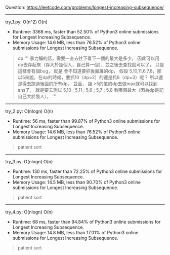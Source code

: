 Question: https://leetcode.com/problems/longest-increasing-subsequence/

---

try_1.py: O(n^2) O(n)

* Runtime: 3368 ms, faster than 52.50% of Python3 online submissions for Longest Increasing Subsequence.
* Memory Usage: 14.6 MB, less than 76.52% of Python3 online submissions for Longest Increasing Subsequence.

> dp
> '''
>       暴力解的話，需要一直去往下看下一個的最大是多少，
>       因此可以用dp去存起來（存大於幾個人，自己算一個），並之後去查找就可以了，
>       只是這樣會有個bug，
>        就是 會不知道要抓後面誰的dp，
>       假設 5,10,11,6,7,8，那以5來說，在dp的時候，要抓10（dp=2）的還是抓6（dp=3）呢？
>       所以還是得去跑過後面的所有dp，
>       並且，
>       讓 >5的值的dp去做max就可以找到ans了，
>       就是要去測試 5,10  ;  5,11  ;  5,6  ;  5,7  ;  5,8 看哪個最大（因為dp是記自己大於幾人）。
>       ''' 

---

try_2.py: O(nlogn) O(n)

* Runtime: 56 ms, faster than 99.87% of Python3 online submissions for Longest Increasing Subsequence.
* Memory Usage: 14.6 MB, less than 76.52% of Python3 online submissions for Longest Increasing Subsequence.

> patient sort

---

try_3.py: O(nlogn) O(n)

* Runtime: 130 ms, faster than 72.25% of Python3 online submissions for Longest Increasing Subsequence.
* Memory Usage: 14.5 MB, less than 90.70% of Python3 online submissions for Longest Increasing Subsequence.

> patient sort

---

try_4.py: O(nlogn) O(n)

* Runtime: 68 ms, faster than 94.84% of Python3 online submissions for Longest Increasing Subsequence.
* Memory Usage: 14.8 MB, less than 17.01% of Python3 online submissions for Longest Increasing Subsequence.

> patient sort